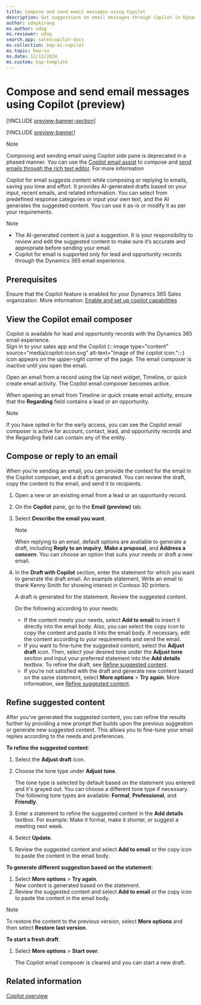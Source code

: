 ```yaml
---
title: Compose and send email messages using Copilot
description: Get suggestions on email messages through Copilot in Dynamics 365 Sales. 
author: udaykirang
ms.author: udag
ms.reviewer: udag
search.app: salescopilot-docs
ms.collection: bap-ai-copilot
ms.topic: how-to 
ms.date: 12/13/2024
ms.custom: bap-template
---
```


# Compose and send email messages using Copilot (preview)

[!INCLUDE [preview-banner-section](~/../shared-content/shared/preview-includes/preview-banner.md)]

[!INCLUDE [preview-banner](~/../shared-content/shared/preview-includes/preview-note-d365.md)]

> [!NOTE]
> Composing and sending email using Copilot side pane is deprecated in a phased manner. You can use the [Copilot email assist](enable-copilot-email-assist.md) to compose and [send emails through the rich text editor](/power-apps/maker/model-driven-apps/use-copilot-email-assist). For more information

Copilot for email suggests content while composing or replying to emails, saving you time and effort. It provides AI-generated drafts based on your input, recent emails, and related information. You can select from predefined response categories or input your own text, and the AI generates the suggested content. You can use it as-is or modify it as per your requirements.

> [!NOTE]
> - The AI-generated content is just a suggestion. It is your responsibility to review and edit the suggested content to make sure it’s accurate and appropriate before sending your email.
> - Copilot for email is supported only for lead and opportunity records through the Dynamics 365 email experience. 

## Prerequisites

Ensure that the Copilot feature is enabled for your Dynamics 365 Sales organization. More information: [Enable and set up copilot capabilities](enable-setup-copilot.md)

## View the Copilot email composer

Copilot is available for lead and opportunity records with the Dynamics 365 email experience.  
Sign in to your sales app and the Copilot (:::image type="content" source="media/copilot-icon.svg" alt-text="Image of the copilot icon.":::) icon appears on the upper-right corner of the page. The email composer is inactive until you open the email.  

Open an email from a record using the Up next widget, Timeline, or quick create email activity. The Copilot email composer becomes active.  

When opening an email from Timeline or quick create email activity, ensure that the **Regarding** field contains a lead or an opportunity.  

> [!NOTE]
> If you have opted in for the early access, you can see the Copilot email composer is active for account, contact, lead, and opportunity records and the Regarding field can contain any of the entity.

## Compose or reply to an email

When you're sending an email, you can provide the context for the email in the Copilot composer, and a draft is generated. You can review the draft, copy the content to the email, and send it to recipients.  

1.	Open a new or an existing email from a lead or an opportunity record.

1. On the **Copilot** pane, go to the **Email (preview)** tab.

1. Select **Describe the email you want**.  

    > [!NOTE]
    > When replying to an email, default options are available to generate a draft, including **Reply to an inquiry**, **Make a proposal**, and **Address a concern**. You can choose an option that suits your needs or draft a new email.

1.	In the **Draft with Copilot** section, enter the statement for which you want to generate the draft email. An example statement, Write an email to thank Kenny Smith for showing interest in Contoso 3D printers.

    A draft is generated for the statement. Review the suggested content.  

    Do the following according to your needs:  
    - If the content meets your needs, select **Add to email** to insert it directly into the email body. Also, you can select the copy icon to copy the content and paste it into the email body. If necessary, edit the content according to your requirements and send the email.  
    - If you want to fine-tune the suggested content, select the **Adjust draft** icon. Then, select your desired tone under the **Adjust tone** section and input your preferred statement into the **Add details** textbox. To refine the draft, see [Refine suggested content](#refine-suggested-content).  
    - If you’re not satisfied with the draft and generate new content based on the same statement, select **More options** > **Try again**. More information, see [Refine suggested content](#refine-suggested-content).  

## Refine suggested content

After you’ve generated the suggested content, you can refine the results further by providing a new prompt that builds upon the previous suggestion or generate new suggested content. This allows you to fine-tune your email replies according to the needs and preferences. 

**To refine the suggested content**:

1. Select the **Adjust draft** icon.  

1. Choose the tone type under **Adjust tone**.  

    The tone type is selected by default based on the statement you entered and it's grayed out. You can choose a different tone type if necessary. The following tone types are available: **Formal**, **Professional**, and **Friendly**.

1. Enter a statement to refine the suggested content in the **Add details** textbox. For example: Make it formal, make it shorter, or suggest a meeting next week. 

1. Select **Update**.

1. Review the suggested content and select **Add to email** or the copy icon to paste the content in the email body.

**To generate different suggestion based on the statement**:

1. Select **More options** > **Try again**.  
    New content is generated based on the statement.  
1. Review the suggested content and select  **Add to email** or the copy icon to paste the content in the email body.  

> [!NOTE]
> To restore the content to the previous version, select **More options** and then select **Restore last version**.  

**To start a fresh draft**:

1. Select **More options** > **Start over**.  

    The Copilot email composer is cleared and you can start a new draft.

## Related information

[Copilot overview](copilot-overview.md)  
